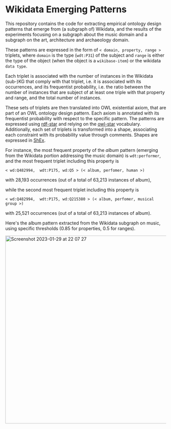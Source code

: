# Wikidata Emerging Patterns
This repository contains the code for extracting empirical ontology design patterns that emerge from (a subgraph of) Wikidata, and the results of the experiments focusing on a subgraph about the music domain and a subgraph on the art, architecture and archaeology domain.

These patterns are expressed in the form of `< domain, property, range >` triplets, where `domain` is the type (`wdt:P31`) of the subject and `range` is either the type of the object (when the object is a `wikibase-item`) or the wikidata `data type`.

Each triplet is associated with the number of instances in the Wikidata (sub-)KG that comply with that triplet, i.e. it is associated with its occurrences, and its frequentist probability, i.e. the ratio between the number of instances that are subject of at least one triple with that property and range, and the total number of instances.

These sets of triplets are then translated into OWL existential axiom, that are part of an OWL ontology design pattern.
Each axiom is annotated with its frequentist probability with respect to the specific pattern.
The patterns are expressed using [rdf-star](https://w3c.github.io/rdf-star/cg-spec/editors_draft.html) and relying on the [owl-star](https://github.com/cmungall/owlstar/blob/master/owlstar.ttl) vocabulary. 
Additionally, each set of triplets is transformed into a shape, associating each constraint with its probability value through comments. Shapes are expressed in [ShEx](https://shex.io/).

For instance, the most frequent property of the _album_ pattern (emerging from the Wikidata portion addressing the music domain) is `wdt:performer`, and the most frequent triplet including this property is 

```
< wd:Q482994,  wdt:P175, wd:Q5 > (< album, perfomer, human >)
```
with 28,193 occurrences (out of a total of 63,213 instances of album),

while the second most frequent triplet including this property is
```
< wd:Q482994,  wdt:P175, wd:Q215380 > (< album, perfomer, musical group >)
```
with 25,521 occurrences (out of a total of 63,213 instances of album).

Here's the album pattern extracted from the Wikidata subgraph on music, using specific thresholds (0.85 for properties, 0.5 for ranges).


<img width="588" alt="Screenshot 2023-01-29 at 22 07 27" src="https://user-images.githubusercontent.com/36740200/216059563-c0eecafd-fb83-4bd1-be60-36edb7d61d98.png">




